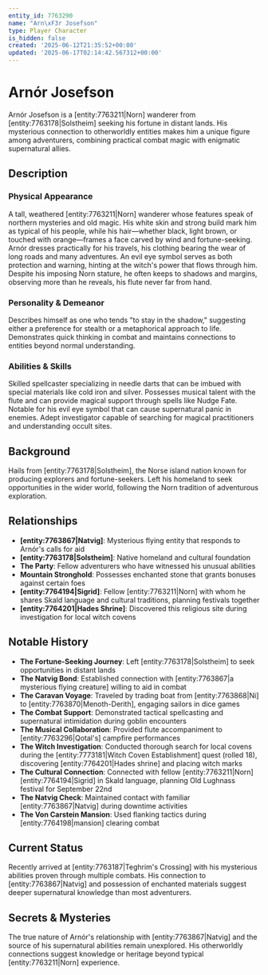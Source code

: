 ```yaml
---
entity_id: 7763290
name: "Arn\xF3r Josefson"
type: Player Character
is_hidden: false
created: '2025-06-12T21:35:52+00:00'
updated: '2025-06-17T02:14:42.567312+00:00'
---
```

# Arnór Josefson

Arnór Josefson is a [entity:7763211|Norn] wanderer from [entity:7763178|Solstheim] seeking his fortune in distant lands. His mysterious connection to otherworldly entities makes him a unique figure among adventurers, combining practical combat magic with enigmatic supernatural allies.

## Description

### Physical Appearance

A tall, weathered [entity:7763211|Norn] wanderer whose features speak of northern mysteries and old magic. His white skin and strong build mark him as typical of his people, while his hair—whether black, light brown, or touched with orange—frames a face carved by wind and fortune-seeking. Arnór dresses practically for his travels, his clothing bearing the wear of long roads and many adventures. An evil eye symbol serves as both protection and warning, hinting at the witch's power that flows through him. Despite his imposing Norn stature, he often keeps to shadows and margins, observing more than he reveals, his flute never far from hand.

### Personality & Demeanor

Describes himself as one who tends "to stay in the shadow," suggesting either a preference for stealth or a metaphorical approach to life. Demonstrates quick thinking in combat and maintains connections to entities beyond normal understanding.

### Abilities & Skills

Skilled spellcaster specializing in needle darts that can be imbued with special materials like cold iron and silver. Possesses musical talent with the flute and can provide magical support through spells like Nudge Fate. Notable for his evil eye symbol that can cause supernatural panic in enemies. Adept investigator capable of searching for magical practitioners and understanding occult sites.

## Background

Hails from [entity:7763178|Solstheim], the Norse island nation known for producing explorers and fortune-seekers. Left his homeland to seek opportunities in the wider world, following the Norn tradition of adventurous exploration.

## Relationships

- **[entity:7763867|Natvig]**: Mysterious flying entity that responds to Arnór's calls for aid
- **[entity:7763178|Solstheim]**: Native homeland and cultural foundation
- **The Party**: Fellow adventurers who have witnessed his unusual abilities
- **Mountain Stronghold**: Possesses enchanted stone that grants bonuses against certain foes
- **[entity:7764194|Sigrid]**: Fellow [entity:7763211|Norn] with whom he shares Skald language and cultural traditions, planning festivals together
- **[entity:7764201|Hades Shrine]**: Discovered this religious site during investigation for local witch covens

## Notable History

- **The Fortune-Seeking Journey**: Left [entity:7763178|Solstheim] to seek opportunities in distant lands
- **The Natvig Bond**: Established connection with [entity:7763867|a mysterious flying creature] willing to aid in combat
- **The Caravan Voyage**: Traveled by trading boat from [entity:7763868|Ni] to [entity:7763870|Menoth-Derith], engaging sailors in dice games
- **The Combat Support**: Demonstrated tactical spellcasting and supernatural intimidation during goblin encounters
- **The Musical Collaboration**: Provided flute accompaniment to [entity:7763296|Qotal's] campfire performances
- **The Witch Investigation**: Conducted thorough search for local covens during the [entity:7773181|Witch Coven Establishment] quest (rolled 18), discovering [entity:7764201|Hades shrine] and placing witch marks
- **The Cultural Connection**: Connected with fellow [entity:7763211|Norn] [entity:7764194|Sigrid] in Skald language, planning Old Lughnass festival for September 22nd
- **The Natvig Check**: Maintained contact with familiar [entity:7763867|Natvig] during downtime activities
- **The Von Carstein Mansion**: Used flanking tactics during [entity:7764198|mansion] clearing combat

## Current Status

Recently arrived at [entity:7763187|Teghrim's Crossing] with his mysterious abilities proven through multiple combats. His connection to [entity:7763867|Natvig] and possession of enchanted materials suggest deeper supernatural knowledge than most adventurers.

## Secrets & Mysteries

The true nature of Arnór's relationship with [entity:7763867|Natvig] and the source of his supernatural abilities remain unexplored. His otherworldly connections suggest knowledge or heritage beyond typical [entity:7763211|Norn] experience.